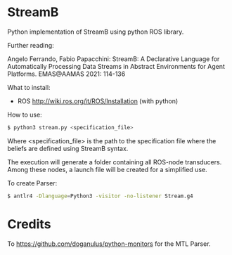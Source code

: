 # StreamB

Python implementation of StreamB using python ROS library.

Further reading:

Angelo Ferrando, Fabio Papacchini:
StreamB: A Declarative Language for Automatically Processing Data Streams in Abstract Environments for Agent Platforms. EMAS@AAMAS 2021: 114-136


What to install:
- ROS http://wiki.ros.org/it/ROS/Installation (with python)

How to use:

```bash
$ python3 stream.py <specification_file>
```
Where <specification_file> is the path to the specification file where the beliefs are defined using StreamB syntax.

The execution will generate a folder containing all ROS-node transducers. Among these nodes, a launch file will be created for a simplified use.

To create Parser:

```bash
$ antlr4 -Dlanguage=Python3 -visitor -no-listener Stream.g4
```

# Credits

To https://github.com/doganulus/python-monitors for the MTL Parser.

